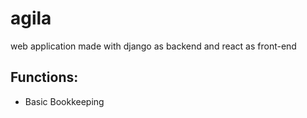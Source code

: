 # agila
web application made with django as backend and react as front-end


## Functions:
- Basic Bookkeeping
